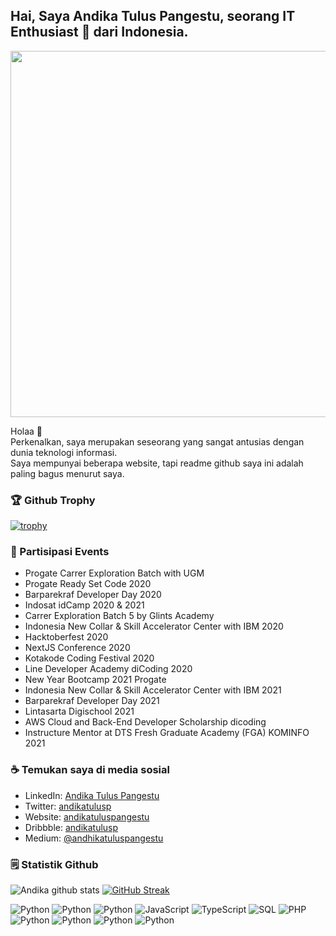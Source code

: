 <!-- Your title -->
## Hai, Saya Andika Tulus Pangestu, seorang IT Enthusiast 🚀 dari Indonesia.

<img src="https://images.cooltext.com/5558360.png" width="586">

Holaa 👋 <br/>
Perkenalkan, saya merupakan seseorang yang sangat antusias dengan dunia teknologi informasi.   
Saya mempunyai beberapa website, tapi readme github saya ini adalah paling bagus menurut saya.

<!-- ### 👩‍💻 Pengalaman Kerja
- Student Ambassador at <a href = "https://kotakode.com">Kotakode</a>
- Promotion Manager at <a href = "https://faceindomobile.com">Faceindo Chat</a>
- Content Writer at <a href = "https://wibucode.com">Wibucode</a>
- Frontend Web Developer at <a href = "https://sman3slawi.sch.id">TIM IT SMA Negeri 3 Slawi</a>
- Instructure Mentor at <a href="https://progate.com">Progate Indonesia</a>
- Building projects and my portfolio website.  -->

### 🏆 Github Trophy

[![trophy](https://github-profile-trophy.vercel.app/?username=andikatuluspangestu&column=3&margin-w=15&margin-h=15&theme=onedark)](https://github.com/ryo-ma/github-profile-trophy)

### 🎉 Partisipasi Events
- Progate Carrer Exploration Batch with UGM
- Progate Ready Set Code 2020
- Barparekraf Developer Day 2020
- Indosat idCamp 2020 & 2021
- Carrer Exploration Batch 5 by Glints Academy
- Indonesia New Collar & Skill Accelerator Center with IBM 2020
- Hacktoberfest 2020
- NextJS Conference 2020
- Kotakode Coding Festival 2020
- Line Developer Academy diCoding 2020
- New Year Bootcamp 2021 Progate
- Indonesia New Collar & Skill Accelerator Center with IBM 2021
- Barparekraf Developer Day 2021
- Lintasarta Digischool 2021
- AWS Cloud and Back-End Developer Scholarship dicoding
- Instructure Mentor at DTS Fresh Graduate Academy (FGA) KOMINFO 2021

### ☕ Temukan saya di media sosial
- LinkedIn: <a href = "https://www.linkedin.com/in/andika-tulus-pangestu/">Andika Tulus Pangestu</a>
- Twitter: <a href = "https://twitter.com/andikatulusp">andikatulusp</a>
- Website: <a href = "https://profil-andikatulus.web.app">andikatuluspangestu</a>
- Dribbble: <a href = "https://dribbble.com/andhikatuluspangestu">andikatulusp</a>
- Medium: <a href = "https://medium.com/@andhikatuluspangestu">@andhikatuluspangestu</a>

### 🗒 Statistik Github 
![Andika github stats](https://github-readme-stats.vercel.app/api?username=andikatuluspangestu&show_icons=true&hide_border=true&count_private=true&theme=tokyonight)
[![GitHub Streak](http://github-readme-streak-stats.herokuapp.com?user=andikatuluspangestu&theme=tokyonight&hide_border=true&date_format=M%20j%5B%2C%20Y%5D)](https://git.io/streak-stats)

![Python](https://img.shields.io/badge/-Hugo-000?&logo=Hugo)
![Python](https://img.shields.io/badge/-Bootstrap-000?&logo=Bootstrap)
![Python](https://img.shields.io/badge/-Python-000?&logo=Python)
![JavaScript](https://img.shields.io/badge/-JavaScript-000?&logo=JavaScript)
![TypeScript](https://img.shields.io/badge/-Tailwind-000?&logo=TailwindCSS)
![SQL](https://img.shields.io/badge/-Java-000?&logo=Java)
![PHP](https://img.shields.io/badge/-PHP-000?&logo=PHP)
![Python](https://img.shields.io/badge/-Dart-000?&logo=Dart)
![Python](https://img.shields.io/badge/-Android-000?&logo=Android)
![Python](https://img.shields.io/badge/-ArchLinux-000?&logo=ArchLinux)
![Python](https://img.shields.io/badge/-Figma-000?&logo=Figma)

<!-- [![Top Langs](https://github-readme-stats.vercel.app/api/top-langs/?username=andikatuluspangestu&layout=compact)](https://github.com/anuraghazra/github-readme-stats)
<img align="center" src="https://github-readme-streak-stats.herokuapp.com/?user=andikatuluspangestu&" alt="andikatuluspangestu" /> -->

